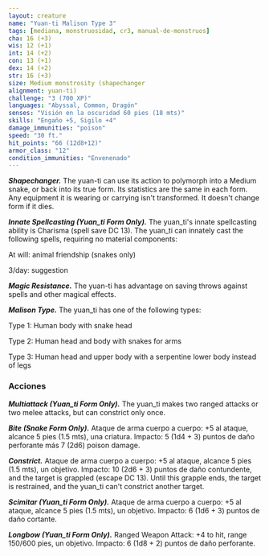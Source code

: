 ```yaml
---
layout: creature
name: "Yuan-ti Malison Type 3"
tags: [mediana, monstruosidad, cr3, manual-de-monstruos]
cha: 16 (+3)
wis: 12 (+1)
int: 14 (+2)
con: 13 (+1)
dex: 14 (+2)
str: 16 (+3)
size: Medium monstrosity (shapechanger
alignment: yuan-ti)
challenge: "3 (700 XP)"
languages: "Abyssal, Common, Dragón"
senses: "Visión en la oscuridad 60 pies (18 mts)"
skills: "Engaño +5, Sigilo +4"
damage_immunities: "poison"
speed: "30 ft."
hit_points: "66 (12d8+12)"
armor_class: "12"
condition_immunities: "Envenenado"
---
```


***Shapechanger.*** The yuan-ti can use its action to polymorph into a Medium snake, or back into its true form. Its statistics are the same in each form. Any equipment it is wearing or carrying isn't transformed. It doesn't change form if it dies.

***Innate Spellcasting (Yuan_ti Form Only).*** The yuan_ti's innate spellcasting ability is Charisma (spell save DC 13). The yuan_ti can innately cast the following spells, requiring no material components:

At will: animal friendship (snakes only)

3/day: suggestion

***Magic Resistance.*** The yuan-ti has advantage on saving throws against spells and other magical effects.

***Malison Type.*** The yuan_ti has one of the following types:

Type 1: Human body with snake head

Type 2: Human head and body with snakes for arms

Type 3: Human head and upper body with a serpentine lower body instead of legs

### Acciones

***Multiattack (Yuan_ti Form Only).*** The yuan_ti makes two ranged attacks or two melee attacks, but can constrict only once.

***Bite (Snake Form Only).*** Ataque de arma cuerpo a cuerpo: +5 al ataque, alcance 5 pies (1.5 mts), una criatura. Impacto: 5 (1d4 + 3) puntos de daño perforante más 7 (2d6) poison damage.

***Constrict.*** Ataque de arma cuerpo a cuerpo: +5 al ataque, alcance 5 pies (1.5 mts), un objetivo. Impacto: 10 (2d6 + 3) puntos de daño contundente, and the target is grappled (escape DC 13). Until this grapple ends, the target is restrained, and the yuan_ti can't constrict another target.

***Scimitar (Yuan_ti Form Only).*** Ataque de arma cuerpo a cuerpo: +5 al ataque, alcance 5 pies (1.5 mts), un objetivo. Impacto: 6 (1d6 + 3) puntos de daño cortante.

***Longbow (Yuan_ti Form Only).*** Ranged Weapon Attack: +4 to hit, range 150/600 pies, un objetivo. Impacto: 6 (1d8 + 2) puntos de daño perforante.